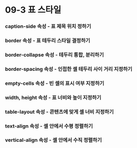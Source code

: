 # 09-3 표 스타일

### caption-side 속성 - 표 제목 위치 정하기

### border 속성 - 표 테두리 스타일 결정하기

### border-collapse 속성 - 테두리 통합, 분리하기

### border-spacing 속성 - 인접한 셀 테두리 사이 거리 지정하기

### empty-cells 속성 - 빈 셀의 표시 여부 지정하기

### width, height 속성 - 표 너비와 높이 지정하기

### table-layout 속성 - 콘텐츠에 맞게 셀 너비 지정하기

### text-align 속성 - 셀 안에서 수평 정렬하기

### vertical-align 속성 - 셀 안에서 수직 정렬하기





